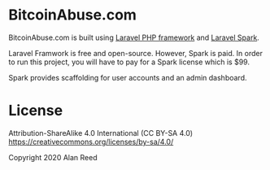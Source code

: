 # BitcoinAbuse.com

BitcoinAbuse.com is built using [Laravel PHP framework](https://laravel.com/) and [Laravel Spark](https://spark.laravel.com/).

Laravel Framwork is free and open-source. However, Spark is paid. In order to run this project, you will have to pay for a Spark license which is $99.

Spark provides scaffolding for user accounts and an admin dashboard.

# License

Attribution-ShareAlike 4.0 International (CC BY-SA 4.0) https://creativecommons.org/licenses/by-sa/4.0/

Copyright 2020 Alan Reed
